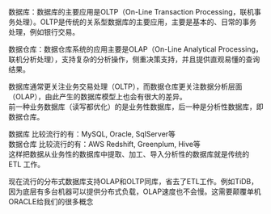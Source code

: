 数据库：数据库的主要应用是OLTP（On-Line Transaction Processing，联机事务处理）。OLTP是传统的关系型数据库的主要应用，主要是基本的、日常的事务处理，例如银行交易。  

数据仓库：数据仓库系统的应用主要是OLAP（On-Line Analytical Processing，联机分析处理），支持复杂的分析操作，侧重决策支持，并且提供直观易懂的查询结果。

数据库通常更关注业务交易处理（OLTP），而数据仓库更关注数据分析层面（OLAP），由此产生的数据库模型上也会有很大的差异。  
前一种业务数据库（读写都优化）的是业务性数据库，后一种是分析性数据库，即数据仓库。

数据库 比较流行的有：MySQL, Oracle, SqlServer等  
数据仓库 比较流行的有：AWS Redshift, Greenplum, Hive等  
这样把数据从业务性的数据库中提取、加工、导入分析性的数据库就是传统的 ETL 工作。


现在流行的分布式数据库支持OLAP和OLTP同库，省去了ETL工作。例如TiDB，因为底层有多台机器可以提供分布式负载，OLAP速度也不会慢。这需要颠覆单机ORACLE给我们的很多概念
